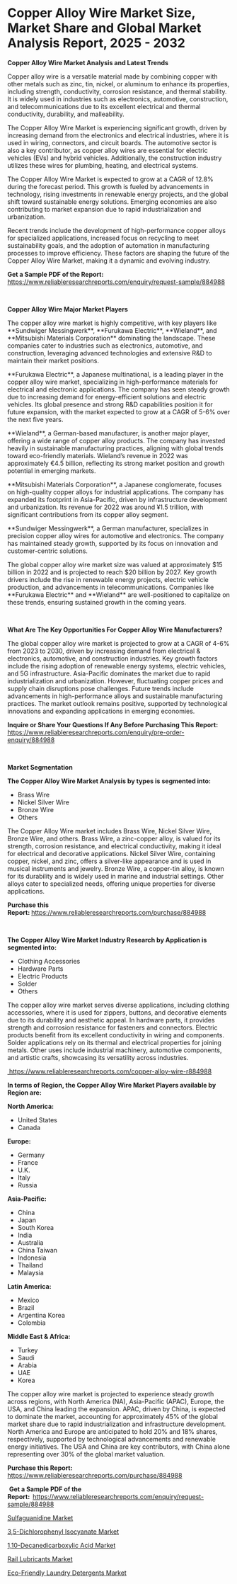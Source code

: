 <p><h1>Copper Alloy Wire Market Size, Market Share and Global Market Analysis Report, 2025 - 2032</h1></p><p><strong>Copper Alloy Wire Market Analysis and Latest Trends</strong></p>
<p><p>Copper alloy wire is a versatile material made by combining copper with other metals such as zinc, tin, nickel, or aluminum to enhance its properties, including strength, conductivity, corrosion resistance, and thermal stability. It is widely used in industries such as electronics, automotive, construction, and telecommunications due to its excellent electrical and thermal conductivity, durability, and malleability.</p><p>The Copper Alloy Wire Market is experiencing significant growth, driven by increasing demand from the electronics and electrical industries, where it is used in wiring, connectors, and circuit boards. The automotive sector is also a key contributor, as copper alloy wires are essential for electric vehicles (EVs) and hybrid vehicles. Additionally, the construction industry utilizes these wires for plumbing, heating, and electrical systems.</p><p>The Copper Alloy Wire Market is expected to grow at a CAGR of 12.8% during the forecast period. This growth is fueled by advancements in technology, rising investments in renewable energy projects, and the global shift toward sustainable energy solutions. Emerging economies are also contributing to market expansion due to rapid industrialization and urbanization.</p><p>Recent trends include the development of high-performance copper alloys for specialized applications, increased focus on recycling to meet sustainability goals, and the adoption of automation in manufacturing processes to improve efficiency. These factors are shaping the future of the Copper Alloy Wire Market, making it a dynamic and evolving industry.</p></p>
<p><strong>Get a Sample PDF of the Report:&nbsp;</strong> <a href="https://www.reliableresearchreports.com/enquiry/request-sample/884988?utm_campaign=2198&utm_medium=2&utm_source=Github&utm_content=ia&utm_term=25012025&utm_id=copper-alloy-wire">https://www.reliableresearchreports.com/enquiry/request-sample/884988</a></p>
<p>&nbsp;</p>
<p><strong>Copper Alloy Wire Major Market Players</strong></p>
<p><p>The copper alloy wire market is highly competitive, with key players like **Sundwiger Messingwerk**, **Furukawa Electric**, **Wieland**, and **Mitsubishi Materials Corporation** dominating the landscape. These companies cater to industries such as electronics, automotive, and construction, leveraging advanced technologies and extensive R&D to maintain their market positions.</p><p>**Furukawa Electric**, a Japanese multinational, is a leading player in the copper alloy wire market, specializing in high-performance materials for electrical and electronic applications. The company has seen steady growth due to increasing demand for energy-efficient solutions and electric vehicles. Its global presence and strong R&D capabilities position it for future expansion, with the market expected to grow at a CAGR of 5-6% over the next five years.</p><p>**Wieland**, a German-based manufacturer, is another major player, offering a wide range of copper alloy products. The company has invested heavily in sustainable manufacturing practices, aligning with global trends toward eco-friendly materials. Wieland’s revenue in 2022 was approximately €4.5 billion, reflecting its strong market position and growth potential in emerging markets.</p><p>**Mitsubishi Materials Corporation**, a Japanese conglomerate, focuses on high-quality copper alloys for industrial applications. The company has expanded its footprint in Asia-Pacific, driven by infrastructure development and urbanization. Its revenue for 2022 was around ¥1.5 trillion, with significant contributions from its copper alloy segment.</p><p>**Sundwiger Messingwerk**, a German manufacturer, specializes in precision copper alloy wires for automotive and electronics. The company has maintained steady growth, supported by its focus on innovation and customer-centric solutions.</p><p>The global copper alloy wire market size was valued at approximately $15 billion in 2022 and is projected to reach $20 billion by 2027. Key growth drivers include the rise in renewable energy projects, electric vehicle production, and advancements in telecommunications. Companies like **Furukawa Electric** and **Wieland** are well-positioned to capitalize on these trends, ensuring sustained growth in the coming years.</p></p>
<p>&nbsp;</p>
<p><strong>What Are The Key Opportunities For Copper Alloy Wire Manufacturers?</strong></p>
<p><p>The global copper alloy wire market is projected to grow at a CAGR of 4-6% from 2023 to 2030, driven by increasing demand from electrical & electronics, automotive, and construction industries. Key growth factors include the rising adoption of renewable energy systems, electric vehicles, and 5G infrastructure. Asia-Pacific dominates the market due to rapid industrialization and urbanization. However, fluctuating copper prices and supply chain disruptions pose challenges. Future trends include advancements in high-performance alloys and sustainable manufacturing practices. The market outlook remains positive, supported by technological innovations and expanding applications in emerging economies.</p></p>
<p><strong>Inquire or Share Your Questions If Any Before Purchasing This Report:</strong> <a href="https://www.reliableresearchreports.com/enquiry/pre-order-enquiry/884988?utm_campaign=2198&utm_medium=2&utm_source=Github&utm_content=ia&utm_term=25012025&utm_id=copper-alloy-wire">https://www.reliableresearchreports.com/enquiry/pre-order-enquiry/884988</a></p>
<p>&nbsp;</p>
<p><strong>Market Segmentation</strong></p>
<p><strong>The Copper Alloy Wire Market Analysis by types is segmented into:</strong></p>
<p><ul><li>Brass Wire</li><li>Nickel Silver Wire</li><li>Bronze Wire</li><li>Others</li></ul></p>
<p><p>The Copper Alloy Wire market includes Brass Wire, Nickel Silver Wire, Bronze Wire, and others. Brass Wire, a zinc-copper alloy, is valued for its strength, corrosion resistance, and electrical conductivity, making it ideal for electrical and decorative applications. Nickel Silver Wire, containing copper, nickel, and zinc, offers a silver-like appearance and is used in musical instruments and jewelry. Bronze Wire, a copper-tin alloy, is known for its durability and is widely used in marine and industrial settings. Other alloys cater to specialized needs, offering unique properties for diverse applications.</p></p>
<p><strong>Purchase this Report:&nbsp;</strong><a href="https://www.reliableresearchreports.com/purchase/884988?utm_campaign=2198&utm_medium=2&utm_source=Github&utm_content=ia&utm_term=25012025&utm_id=copper-alloy-wire">https://www.reliableresearchreports.com/purchase/884988</a></p>
<p>&nbsp;</p>
<p><strong>The Copper Alloy Wire Market Industry Research by Application is segmented into:</strong></p>
<p><ul><li>Clothing Accessories</li><li>Hardware Parts</li><li>Electric Products</li><li>Solder</li><li>Others</li></ul></p>
<p><p>The copper alloy wire market serves diverse applications, including clothing accessories, where it is used for zippers, buttons, and decorative elements due to its durability and aesthetic appeal. In hardware parts, it provides strength and corrosion resistance for fasteners and connectors. Electric products benefit from its excellent conductivity in wiring and components. Solder applications rely on its thermal and electrical properties for joining metals. Other uses include industrial machinery, automotive components, and artistic crafts, showcasing its versatility across industries.</p></p>
<p><a href="https://www.reliableresearchreports.com/copper-alloy-wire-r884988?utm_campaign=2198&utm_medium=2&utm_source=Github&utm_content=ia&utm_term=25012025&utm_id=copper-alloy-wire">&nbsp;https://www.reliableresearchreports.com/copper-alloy-wire-r884988</a></p>
<p><strong>In terms of Region, the Copper Alloy Wire Market Players available by Region are:</strong></p>
<p>
    <p> <strong> North America: </strong>
        <ul>
            <li>United States</li>
            <li>Canada</li>
        </ul>
        </p> 
    <p> <strong> Europe: </strong>
        <ul>
            <li>Germany</li>
            <li>France</li>
            <li>U.K.</li>
            <li>Italy</li>
            <li>Russia</li>
        </ul>
        </p> 
    <p> <strong> Asia-Pacific: </strong>
        <ul>
            <li>China</li>
            <li>Japan</li>
            <li>South Korea</li>
            <li>India</li>
            <li>Australia</li>
            <li>China Taiwan</li>
            <li>Indonesia</li>
            <li>Thailand</li>
            <li>Malaysia</li>
        </ul>
        </p> 
    <p> <strong> Latin America: </strong>
        <ul>
            <li>Mexico</li>
            <li>Brazil</li>
            <li>Argentina Korea</li>
            <li>Colombia</li>
        </ul>
        </p> 
    <p> <strong> Middle East & Africa: </strong>
        <ul>
            <li>Turkey</li>
            <li>Saudi</li>
            <li>Arabia</li>
            <li>UAE</li>
            <li>Korea</li>
        </ul>
    </p>
    </p>
<p><p>The copper alloy wire market is projected to experience steady growth across regions, with North America (NA), Asia-Pacific (APAC), Europe, the USA, and China leading the expansion. APAC, driven by China, is expected to dominate the market, accounting for approximately 45% of the global market share due to rapid industrialization and infrastructure development. North America and Europe are anticipated to hold 20% and 18% shares, respectively, supported by technological advancements and renewable energy initiatives. The USA and China are key contributors, with China alone representing over 30% of the global market valuation.</p></p>
<p><strong>Purchase this Report: </strong><a href="https://www.reliableresearchreports.com/purchase/884988?utm_campaign=2198&utm_medium=2&utm_source=Github&utm_content=ia&utm_term=25012025&utm_id=copper-alloy-wire">https://www.reliableresearchreports.com/purchase/884988</a></p>
<p>&nbsp;<strong>Get a Sample PDF of the Report:&nbsp;&nbsp;</strong><a href="https://www.reliableresearchreports.com/enquiry/request-sample/884988?utm_campaign=2198&utm_medium=2&utm_source=Github&utm_content=ia&utm_term=25012025&utm_id=copper-alloy-wire">https://www.reliableresearchreports.com/enquiry/request-sample/884988</a></p>
<p><strong></strong></p>
<p><p><a href="https://github.com/delindacallegari68/Market-Research-Report-List-1/blob/main/sulfaguanidine-market.md?utm_campaign=2198&utm_medium=2&utm_source=Github&utm_content=ia&utm_term=25012025&utm_id=copper-alloy-wire">Sulfaguanidine Market</a></p><p><a href="https://www.linkedin.com/pulse/35-dichlorophenyl-isocyanate-market-analysis-size-share-sales-pm3df?utm_campaign=2198&utm_medium=2&utm_source=Github&utm_content=ia&utm_term=25012025&utm_id=copper-alloy-wire">3,5-Dichlorophenyl Isocyanate Market</a></p><p><a href="https://www.linkedin.com/pulse/global-110-decanedicarboxylic-acid-market-trends-insights-etn9f?utm_campaign=2198&utm_medium=2&utm_source=Github&utm_content=ia&utm_term=25012025&utm_id=copper-alloy-wire">1,10-Decanedicarboxylic Acid Market</a></p><p><a href="https://www.linkedin.com/pulse/rail-lubricants-market-evolution-67-cagr-key-trends-watch-ed6yf?utm_campaign=2198&utm_medium=2&utm_source=Github&utm_content=ia&utm_term=25012025&utm_id=copper-alloy-wire">Rail Lubricants Market</a></p><p><a href="https://www.linkedin.com/pulse/eco-friendly-laundry-detergents-market-forecasted-using-uzv8f?utm_campaign=2198&utm_medium=2&utm_source=Github&utm_content=ia&utm_term=25012025&utm_id=copper-alloy-wire">Eco-Friendly Laundry Detergents Market</a></p></p>